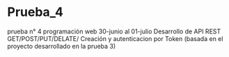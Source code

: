 # Prueba_4
prueba n° 4 programación web 30-junio al 01-julio
Desarrollo de API REST
GET/POST/PUT/DELATE/
Creación y autenticacion por Token
(basada en el proyecto desarrollado en la prueba 3)
